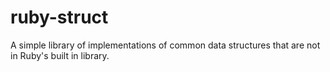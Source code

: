 # ruby-struct
A simple library of implementations of common data structures that are not in Ruby's built in library.
